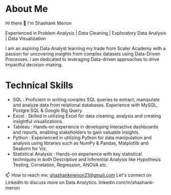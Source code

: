 # About Me

Hi there 👋 I'm Shashank Menon

Experienced in Problem Analysis | Data Cleaning | Exploratory Data Analysis | Data Visualization

I am an aspiring Data Analyst learning my trade from Scaler Academy with a passion for uncovering insights from complex datasets using Data-Driven Processes. I am dedicated to leveraging Data-driven approaches to drive impactful decision-making.


Technical Skills
================

- SQL : Proficient in writing complex SQL queries to extract, manipulate and analyze data from relational databases. Experience with MySQL, Postgre SQL & Google Big Query.
- Excel : Skilled in utilizing Excel for data cleaning, analysis and creating insightful visualizations.
- Tableau : Hands-on experience in developing interactive dashboards and reports, enabling stakeholders to gain valuable insights.
- Python : Experienced in utilizing Python for data manipulation and analysis using libraries such as NumPy & Pandas, Matplotlib and Seaborn for Viz.
- Statistical Analysis : Hands-on experience with key statistical techniques in both Descriptive and Inferential Analysis like Hypothesis Testing, Correlation, Regression, ANOVA etc.


📫 How to reach me: shashankmenon21@gmail.com   Let's connect on LinkedIn to discuss more on Data Analytics.   linkedin.com/in/shashank-menon
